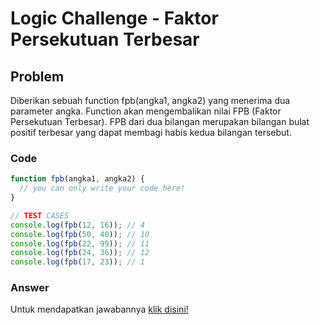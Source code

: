 # Logic Challenge - Faktor Persekutuan Terbesar

## Problem
Diberikan sebuah function fpb(angka1, angka2) yang menerima dua parameter angka. Function akan mengembalikan nilai FPB (Faktor Persekutuan Terbesar). FPB dari dua bilangan merupakan bilangan bulat positif terbesar yang dapat membagi habis kedua bilangan tersebut.

### Code

```javascript
function fpb(angka1, angka2) {
  // you can only write your code here!
}

// TEST CASES
console.log(fpb(12, 16)); // 4
console.log(fpb(50, 40)); // 10
console.log(fpb(22, 99)); // 11
console.log(fpb(24, 36)); // 12
console.log(fpb(17, 23)); // 1
```

### Answer
Untuk mendapatkan jawabannya [klik disini!](answer.js)
